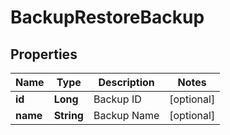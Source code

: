 

# BackupRestoreBackup

## Properties

Name | Type | Description | Notes
------------ | ------------- | ------------- | -------------
**id** | **Long** | Backup ID |  [optional]
**name** | **String** | Backup Name |  [optional]



